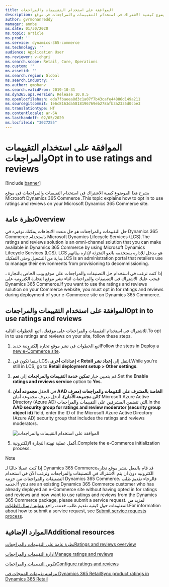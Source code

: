 ```yaml
---
title: الموافقة على استخدام التقييمات والمراجعات
description: يشرح هذا الموضوع كيفية الاشتراك في استخدام التقييمات والمراجعات في موقع Microsoft Dynamics 365 Commerce .
author: gvrmohanreddy
manager: annbe
ms.date: 01/30/2020
ms.topic: article
ms.prod: ''
ms.service: dynamics-365-commerce
ms.technology: ''
audience: Application User
ms.reviewer: v-chgri
ms.search.scope: Retail, Core, Operations
ms.custom: ''
ms.assetid: ''
ms.search.region: Global
ms.search.industry: ''
ms.author: gmohanv
ms.search.validFrom: 2019-10-31
ms.dyn365.ops.version: Release 10.0.5
ms.openlocfilehash: eda7fbaeea8d3c1a07f7b43cafe44886d149a211
ms.sourcegitcommit: 1e6c8163da5818196769eb278afb3a2335d0cbe3
ms.translationtype: HT
ms.contentlocale: ar-SA
ms.lasthandoff: 02/05/2020
ms.locfileid: "3027255"
---
```

# <a name="opt-in-to-use-ratings-and-reviews"></a><span data-ttu-id="ad8c1-103">الموافقة على استخدام التقييمات والمراجعات</span><span class="sxs-lookup"><span data-stu-id="ad8c1-103">Opt in to use ratings and reviews</span></span>

[!include [banner](includes/banner.md)]

<span data-ttu-id="ad8c1-104">يشرح هذا الموضوع كيفية الاشتراك في استخدام التقييمات والمراجعات في موقع Microsoft Dynamics 365 Commerce .</span><span class="sxs-lookup"><span data-stu-id="ad8c1-104">This topic explains how to opt in to use ratings and reviews on your Microsoft Dynamics 365 Commerce site.</span></span>

## <a name="overview"></a><span data-ttu-id="ad8c1-105">نظرة عامة</span><span class="sxs-lookup"><span data-stu-id="ad8c1-105">Overview</span></span>

<span data-ttu-id="ad8c1-106">حل التقييمات والمراجعات هو حل متعدد الاتجاهات يمكنك توفيره في Dynamics 365 Commerce باستخدام Microsoft Dynamics Lifecycle Services (LCS).</span><span class="sxs-lookup"><span data-stu-id="ad8c1-106">The ratings and reviews solution is an omni-channel solution that you can make available in Dynamics 365 Commerce by using Microsoft Dynamics Lifecycle Services (LCS).</span></span> <span data-ttu-id="ad8c1-107">LCS هو مدخل للإدارة يستخدمه بائعو التجزئة لإدارة بيئاتهم بداية من التشغيل وحتى التفكيك.</span><span class="sxs-lookup"><span data-stu-id="ad8c1-107">LCS is an administration portal that retailers use to manage their environments from provisioning to decommissioning.</span></span>

<span data-ttu-id="ad8c1-108">إذا كنت ترغب في استخدام حل التصنيفات والمراجعات علي موقع ويب الخاص بالتجارة ، فيجب عليك الاشتراك في التصنيفات والمراجعات اثناء نشر موقع التجارة الكترونيه على Dynamics 365 Commerce.</span><span class="sxs-lookup"><span data-stu-id="ad8c1-108">If you want to use the ratings and reviews solution on your Commerce website, you must opt in for ratings and reviews during deployment of your e-Commerce site on Dynamics 365 Commerce.</span></span>

## <a name="opt-in-to-use-ratings-and-reviews"></a><span data-ttu-id="ad8c1-109">الموافقة على استخدام التقييمات والمراجعات</span><span class="sxs-lookup"><span data-stu-id="ad8c1-109">Opt in to use ratings and reviews</span></span>

<span data-ttu-id="ad8c1-110">للاشتراك في استخدام التقييمات والمراجعات على موقعك، اتبع الخطوات التالية.</span><span class="sxs-lookup"><span data-stu-id="ad8c1-110">To opt in to use ratings and reviews on your site, follow these steps.</span></span>

1. <span data-ttu-id="ad8c1-111">اتبع الخطوات في [‏‫نشر موقع تجارة إلكترونية جديد‬](deploy-ecommerce-site.md)</span><span class="sxs-lookup"><span data-stu-id="ad8c1-111">Follow the steps in [Deploy a new e-Commerce site](deploy-ecommerce-site.md).</span></span>
1. <span data-ttu-id="ad8c1-112">بينما تكون في LCS، انتقل إلى **‏‫إعداد نشر Retail‬ \> إعدادات أخرى**.</span><span class="sxs-lookup"><span data-stu-id="ad8c1-112">While you're still in LCS, go to **Retail deployment setup \> Other settings**.</span></span>
1. <span data-ttu-id="ad8c1-113">قم بتعيين خيار **تمكين خدمة التقييمات والمراجعات** إلى **نعم**.</span><span class="sxs-lookup"><span data-stu-id="ad8c1-113">Set the **Enable ratings and reviews service** option to **Yes**.</span></span>
1. <span data-ttu-id="ad8c1-114">في الحقل **مجموعه أمان AAD الخاصة بالمشرف على التقييمات والمراجعات (معرف كائن مجموعة الأمان)**، أدخل معرف مجموعة أمان Microsoft Azure Active Directory (Azure AD) التي تتضمن المشرفين على التقييمات والمراجعات.</span><span class="sxs-lookup"><span data-stu-id="ad8c1-114">In the **AAD security group for ratings and review moderator (security group object id)** field, enter the ID of the Microsoft Azure Active Directory (Azure AD) security group that includes the ratings and reviews moderators.</span></span>

    ![الموافقة على استخدام التقييمات والمراجعات](media/LCS_RnR_Preference.png)

1. <span data-ttu-id="ad8c1-116">أكمل عملية تهيئة التجارة الإلكترونية.</span><span class="sxs-lookup"><span data-stu-id="ad8c1-116">Complete the e-Commerce initialization process.</span></span>

> [!NOTE] 
> <span data-ttu-id="ad8c1-117">إذا كنت عميلا حاليًا لـ Dynamics 365 Commerceقد قام بالفعل بنشر موقع تجاره الكترونيه دون ان يتم الاشتراك في التصنيفات والمراجعات وترغب الآن في استخدام التصنيفات والمراجعات من حزمة Dynamics 365 Commerce، فالرجاء تقديم طلب خدمه.</span><span class="sxs-lookup"><span data-stu-id="ad8c1-117">If you are an existing Dynamics 365 Commerce customer who has already deployed an e-Commerce site without having opted in for ratings and reviews and now want to use ratings and reviews from the Dynamics 365 Commerce package, please submit a service request.</span></span> <span data-ttu-id="ad8c1-118">لمزيد من المعلومات حول كيفيه تقديم طلب خدمه، راجع [عملية إرسال الطلبات](../fin-ops-core/dev-itpro/lifecycle-services/submit-request-dynamics-service-engineering-team.md?toc=/dynamics365/commerce/toc.json).</span><span class="sxs-lookup"><span data-stu-id="ad8c1-118">For information about how to submit a service request, see [Submit service requests process](../fin-ops-core/dev-itpro/lifecycle-services/submit-request-dynamics-service-engineering-team.md?toc=/dynamics365/commerce/toc.json).</span></span> 

## <a name="additional-resources"></a><span data-ttu-id="ad8c1-119">الموارد الإضافية</span><span class="sxs-lookup"><span data-stu-id="ad8c1-119">Additional resources</span></span>

[<span data-ttu-id="ad8c1-120">نظرة عامة على التقييمات والمراجعات</span><span class="sxs-lookup"><span data-stu-id="ad8c1-120">Ratings and reviews overview</span></span>](ratings-reviews-overview.md)

[<span data-ttu-id="ad8c1-121">إدارة التقييمات والمراجعات</span><span class="sxs-lookup"><span data-stu-id="ad8c1-121">Manage ratings and reviews</span></span>](manage-reviews.md)

[<span data-ttu-id="ad8c1-122">تكوين التقييمات والمراجعات</span><span class="sxs-lookup"><span data-stu-id="ad8c1-122">Configure ratings and reviews</span></span>](configure-ratings-reviews.md)

[<span data-ttu-id="ad8c1-123">مزامنة تقييمات المنتجات في Dynamics 365 Retail</span><span class="sxs-lookup"><span data-stu-id="ad8c1-123">Sync product ratings in Dynamics 365 Retail</span></span>](sync-product-ratings.md)


